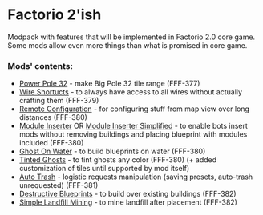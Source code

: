 # Factorio 2'ish
Modpack with features that will be implemented in Factorio 2.0 core game. Some mods allow even more things than what is promised in core game.

### Mods' contents:
 + [Power Pole 32](https://mods.factorio.com/mod/PowerPole32) - make Big Pole 32 tile range (FFF-377)  
 + [Wire Shortucts](https://mods.factorio.com/mod/WireShortcuts) - to always have access to all wires without actually crafting them (FFF-379)  
 + [Remote Configuration](https://mods.factorio.com/mod/RemoteConfiguration) - for configuring stuff from map view over long distances (FFF-380)  
 + [Module Inserter](https://mods.factorio.com/mod/ModuleInserter) OR [Module Inserter Simplified](https://mods.factorio.com/mod/ModuleInserterSimplified) - to enable bots insert mods without removing buildings and placing blueprint with modules included (FFF-380)  
 + [Ghost On Water](https://mods.factorio.com/mod/GhostOnWater) - to build blueprints on water (FFF-380)
 + [Tinted Ghosts](https://mods.factorio.com/mod/TintedGhosts) - to tint ghosts any color (FFF-380) (+ added customization of tiles until supported by mod itself)
 + [Auto Trash](https://mods.factorio.com/mod/AutoTrash) - logistic requests manipulation (saving presets, auto-trash unrequested) (FFF-381)
 + [Destructive Blueprints](https://mods.factorio.com/mod/DestructiveBlueprints) - to build over existing buildings (FFF-382)
 + [Simple Landfill Mining](https://mods.factorio.com/mod/simple_landfill_mining) - to mine landfill after placement (FFF-382)
